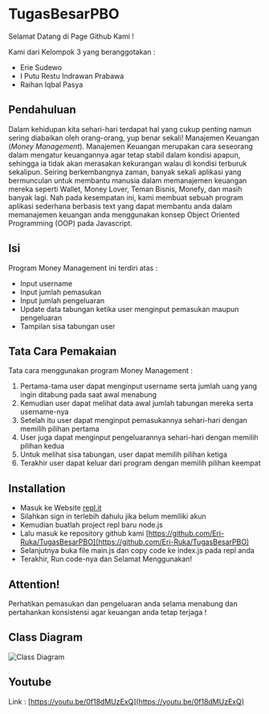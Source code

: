# TugasBesarPBO

Selamat Datang di Page Github Kami !

Kami dari Kelompok 3 yang beranggotakan :
* Erie Sudewo
* I Putu Restu Indrawan Prabawa
* Raihan Iqbal Pasya

## Pendahuluan
Dalam kehidupan kita sehari-hari terdapat hal yang cukup penting namun sering diabaikan oleh orang-orang, yup benar sekali! Manajemen Keuangan (*Money Management*). Manajemen Keuangan merupakan cara seseorang dalam mengatur keuangannya agar tetap stabil dalam kondisi apapun, sehingga ia tidak akan merasakan kekurangan walau di kondisi terburuk sekalipun. Seiring berkembangnya zaman, banyak sekali aplikasi yang bermunculan untuk membantu manusia dalam memanajemen keuangan mereka seperti Wallet, Money Lover, Teman Bisnis, Monefy, dan masih banyak lagi. Nah pada kesempatan ini, kami membuat sebuah program aplikasi sederhana berbasis text yang dapat membantu anda dalam memanajemen keuangan anda menggunakan konsep Object Oriented Programming (OOP) pada Javascript.

## Isi
Program Money Management ini terdiri atas :
* Input username
* Input jumlah pemasukan
* Input jumlah pengeluaran
* Update data tabungan ketika user menginput pemasukan maupun pengeluaran
* Tampilan sisa tabungan user 

## Tata Cara Pemakaian
Tata cara menggunakan program Money Management :
1. Pertama-tama user dapat menginput username serta jumlah uang yang ingin ditabung pada saat awal menabung
2. Kemudian user dapat melihat data awal jumlah tabungan mereka serta username-nya
3. Setelah itu user dapat menginput pemasukannya sehari-hari dengan memilih pilihan pertama
4. User juga dapat menginput pengeluarannya sehari-hari dengan memilih pilihan kedua
5. Untuk melihat sisa tabungan, user dapat memilih pilihan ketiga
6. Terakhir user dapat keluar dari program dengan memilih pilihan keempat

## Installation
* Masuk ke Website [repl.it](https://repl.it/~)
* Silahkan sign in terlebih dahulu jika belum memiliki akun
* Kemudian buatlah project repl baru node.js
* Lalu masuk ke repository github kami [https://github.com/Eri-Ruka/TugasBesarPBO](https://github.com/Eri-Ruka/TugasBesarPBO)
* Selanjutnya buka file main.js dan copy code ke index.js pada repl anda
* Terakhir, Run code-nya dan Selamat Menggunakan!


## Attention!
Perhatikan pemasukan dan pengeluaran anda selama menabung dan pertahankan konsistensi agar keuangan anda tetap terjaga !


## Class Diagram
![Class Diagram](https://user-images.githubusercontent.com/72422130/107929610-79981480-6fac-11eb-9257-07d120689aaa.jpeg)


## Youtube
Link : [https://youtu.be/0f18dMUzExQ](https://youtu.be/0f18dMUzExQ)